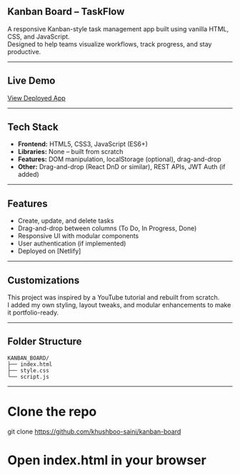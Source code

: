 ## Kanban Board – TaskFlow

A responsive Kanban-style task management app built using vanilla HTML, CSS, and JavaScript.   
Designed to help teams visualize workflows, track progress, and stay productive.

---

## Live Demo

[ View Deployed App]()

---

## Tech Stack

- **Frontend:** HTML5, CSS3, JavaScript (ES6+)
- **Libraries:** None – built from scratch
- **Features:** DOM manipulation, localStorage (optional), drag-and-drop
- **Other:** Drag-and-drop (React DnD or similar), REST APIs, JWT Auth (if added)

---

## Features

-  Create, update, and delete tasks
-  Drag-and-drop between columns (To Do, In Progress, Done)
-  Responsive UI with modular components
-  User authentication (if implemented)
-  Deployed on [Netlify]

---

## Customizations

This project was inspired by a YouTube tutorial and rebuilt from scratch.  
I added my own styling, layout tweaks, and modular enhancements to make it portfolio-ready.

---

## Folder Structure

```
KANBAN_BOARD/
├── index.html
├── style.css
└── script.js
```
---


# Clone the repo
git clone https://github.com/khushboo-saini/kanban-board

# Open index.html in your browser
